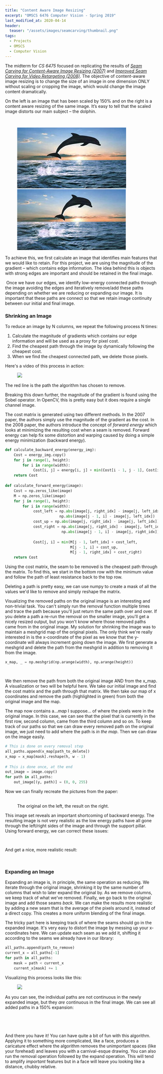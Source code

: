 ```yaml
---
title: "Content Aware Image Resizing"
excerpt: "OMSCS 6476 Computer Vision - Spring 2019"
last_modified_at: 2020-04-14
header:
  teaser: "/assets/images/seamcarving/thumbnail.png"
tags: 
  - Projects
  - OMSCS
  - Computer Vision
---
```


The midterm for *CS 6475* focused on replicating the results of <a href="https://www.gwern.net/docs/technology/2007-avidan.pdf" target="_blank">*Seam Carving for Content-Aware Image Resizing (2007)*</a> 
and <a href="https://faculty.idc.ac.il/arik/SCWeb/vidret/index.html" target="_blank">*Improved Seam Carving for Video Retargeting (2008)*</a>. The objective of content-aware image resizing is to change the size of an image in one dimension ONLY without scaling or cropping the image, which would change the image content dramatically​. 

On the left is an image that has been scaled by 150% and on the right is a content aware resizing of the same image. It’s easy to tell that the scaled image distorts our main subject – the dolphin.​

​<figure class="half" >
    <a href="/assets/images/seamcarving/dolphinscale.png"><img src="/assets/images/seamcarving/dolphinscale.png"></a>
    <a href="/assets/images/seamcarving/dolphinresize.png"><img src="/assets/images/seamcarving/dolphinresize.png"></a>
</figure>

To achieve this, we first calculate an image that identifies main features that we would like to retain. For this project, we are using the magnitude of the gradient – which contains edge information. The idea behind this is objects with strong edges are important and should be retained in the final image.​

​
Once we have our edges, we identify low-energy connected paths through the image avoiding the edges and iteratively remove/add these paths depending on whether we are reducing or expanding our image. It is important that these paths are connect so that we retain image continuity between our initial and final image.​

### Shrinking an Image
To reduce an image by N columns, we repeat the following process N times:
1. Calculate the magnitude of gradients which contains our edge information and will be used as a proxy for pixel cost.​ 
2. Find the cheapest path through the image by dynamically following the cheapest cost.
3. When we find the cheapest connected path, we delete those pixels.

Here's a video of this process in action:
<figure class="align-center">
    <a href="/assets/images/seamcarving/dynamic-resizing.gif"><img src="/assets/images/seamcarving/dynamic-resizing.gif"></a>
</figure>

The red line is the path the algorithm has chosen to remove.

Breaking this down further, the magnitude of the gradient is found using the Sobel operator. In OpenCV, this is pretty easy but it does require a single channel image.

The cost matrix is generated using two different methods. In the 2007 paper, the authors simply use the magnitude of the gradient as the cost. In the 2008 paper, the authors introduce the concept of *forward energy* which looks at minimizing the resulting cost when a seam is removed. Forward energy can help fix some distortion and warping caused by doing a simple energy minimization (backward energy).

```python
def calculate_backward_energy(energy_img):
    Cost = energy_img.copy()
    for j in range(1, height):
        for i in range(width):
             Cost[i, j] = energy[i, j] + min(Cost[i - 1, j - 1], Cost[i - 1, j]), Cost[i - 1, j + 1])
    return Cost

def calculate_forward_energy(image):
    Cost = np.zeros_like(image)
    M = np.zeros_like(image)
    for j in range(1, height):
        for i in range(width):
             cost_left = np.abs(image[j, right_idx] - image[j, left_idx]) + \
                         np.abs(image[j - 1, i] - image[j, left_idx])
             cost_up = np.abs(image[j, right_idx] - image[j, left_idx])
             cost_right = np.abs(image[j, right_idx] - image[j, left_idx]) + \
                          np.abs(image[j - 1, i] - image[j, right_idx])

             Cost[j, i] = min(M[j - 1, left_idx] + cost_left,
                              M[j - 1, i] + cost_up,
                              M[j - 1, right_idx] + cost_right)
    return Cost
```

Using the cost matrix, the seam to be removed is the cheapest path through the matrix. To find this, we start in the bottom row with the minimum value and follow the path of least resistance back to the top row.

Deleting a path is pretty easy, we can use numpy to create a mask of all the values we'd like to remove and simply reshape the matrix.

Visualizing the removed paths on the original image is an interesting and non-trivial task. You can't simply run the removal function multiple times and trace the path because you'll just return the same path over and over. If you delete a path a re-run the removal on the smaller image, you'll get a nicely resized output, but you won't know
 where those removed paths came from in the original image. My solution for shrinking the image was to maintain a meshgrid map of the original pixels. The only think we're really interested in is the x-coordinate of the pixel as we know that the y-coordinate will always increment going down the image. We first generate a meshgrid and delete the path from the meshgrid in addition to removing it from the image.

```python
x_map, _ = np.meshgrid(np.arange(width), np.arange(height))
```

<figure class="third">
  <img src="{{ site.url }}{{ site.baseurl }}//assets/images/seamcarving/img.png" alt="">
  <img src="{{ site.url }}{{ site.baseurl }}//assets/images/seamcarving/path.png" alt="">
  <img src="{{ site.url }}{{ site.baseurl }}//assets/images/seamcarving/map.png" alt="">
</figure> 

We then remove the path from both the original image AND from the x_map. A visualization or two will be helpful here.
We take our initial image and find the cost matrix and the path through that matrix. We then take our map of x coordinates and remove the path (highlighted in green) from both the original image and the map.

The map now contains a...*map* I suppose... of where the pixels were in the original image. In this case, we can see that the pixel that is currently in the first row, second column, came from the third column and so on. To keep track of our paths so that we can draw every removed path on the original image, we just need to add where the path is *in the map*. Then we can draw on the image easily.

```python
# This is done on every removal step
all_paths.append(x_map[path_to_delete])
x_map = x_map[mask].reshape(h, w - 1)

# This is done once, at the end
out_image = image.copy()
for path in all_paths:
    out_image[(y, path)] = (0, 0, 255)
```

Now we can finally recreate the pictures from the paper:
<figure class="half">
  <img src="{{ site.url }}{{ site.baseurl }}//assets/images/seamcarving/bench.png" alt="">
  <img src="{{ site.url }}{{ site.baseurl }}//assets/images/seamcarving/bench_result.png" alt="">
<figcaption>The original on the left, the result on the right.</figcaption>
</figure> 

This image set reveals an important shortcoming of backward energy. The resulting image is not very realistic as the low energy paths have all gone through the left/right sides of the image and through the support pillar. Using forward energy, we can correct these issues:

<figure class="half">
    <img src="{{ site.url }}{{ site.baseurl }}//assets/images/seamcarving/bench_back.png" alt="">
    <img src="{{ site.url }}{{ site.baseurl }}//assets/images/seamcarving/bench_forward.png" alt="">
</figure>

And get a nice, more realistic result:

<figure>
    <img src="{{ site.url }}{{ site.baseurl }}//assets/images/seamcarving/bench_result_forward.png" alt="">
</figure>

### Expanding an Image

Expanding an image is, in principle, the same operation as reducing. We iterate through the original image, shrinking it by the same number of columns that wish to later expand the original by. As we remove columns, we keep track of what we've removed. Finally, we go back to the original image and add those seams *back*. We can make the results more realistic by adding a new seam that is the average of the pixels around it, instead of a direct copy. This creates a more uniform blending of the final image.

The tricky part here is keeping track of where the seams should go in the expanded image. It's very easy to distort the image by messing up your x-coordinates here. We can update each seam as we add it, shifting it according to the seams we already have in our library:

```python
all_paths.append(path_to_remove)
current_x = all_paths[-1]
for path in all_paths:
    mask = path < current_x
    current_x[mask] += 1
```

Visualizing this process looks like this:
<figure class="align-center">
    <a href="/assets/images/seamcarving/dynamic-expanding.gif"><img src="/assets/images/seamcarving/dynamic-expanding.gif"></a>
</figure>

As you can see, the individual paths are not continuous in the newly expanded image, but they *are* continuous in the final image. We can see all added paths in a 150% expansion:

<figure>
    <img src="{{ site.url }}{{ site.baseurl }}//assets/images/seamcarving/dolphin_result.png" alt="">
</figure>

<figure class="align-right">
    <img src="{{ site.url }}{{ site.baseurl }}//assets/images/seamcarving/funny.png" alt="">
</figure>

And there you have it! You can have quite a bit of fun with this algorithm. Applying it to something more complicated, like a face, produces a caricature effect where the algorithm removes the unimportant spaces (like your forehead) and leaves you with a carnival-esque drawing. You can also run the removal operation followed by the expand operation. This will tend to amplify *important* features but in a face will leave you looking like a distance, chubby relative. 


